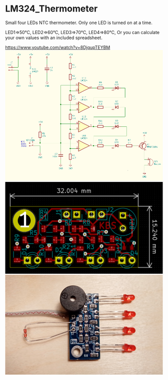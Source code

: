 # LM324_Thermometer

Small four LEDs NTC thermometer. Only one LED is turned on at a time.

LED1=>50°C, LED2=>60°C, LED3=>70°C, LED4=>80°C, 
Or you can calculate your own values with an included spreadsheet.

https://www.youtube.com/watch?v=8DjqupTEYBM
![](lm324_sch.png)
![](lm324_pcb.png)
![](IMG_20210829_143855.jpg)
